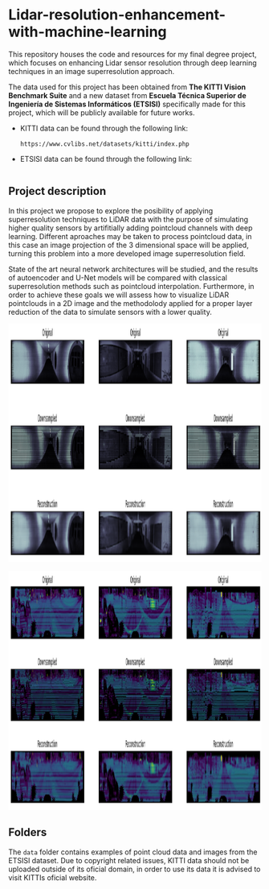 # Lidar-resolution-enhancement-with-machine-learning
This repository houses the code and resources for my final degree project, which focuses on enhancing Lidar sensor resolution through deep learning techniques in an image superresolution approach.

The data used for this project has been obtained from **The KITTI Vision Benchmark Suite** and a new dataset from **Escuela Técnica Superior de Ingeniería de Sistemas Informáticos (ETSISI)** specifically made for this project, which will be publicly available for future works.

- KITTI data can be found through the following link:
  ```
  https://www.cvlibs.net/datasets/kitti/index.php
  ```

- ETSISI data can be found through the following link:
  ```
  ```

## Project description
In this project we propose to explore the posibility of applying superresolution techniques to LiDAR data with the purpose of simulating higher quality sensors by artifitially adding pointcloud channels with deep learning. Different aproaches may be taken to process pointcloud data, in this case an image projection of the 3 dimensional space will be applied, turning this problem into a more developed image superresolution field.

State of the art neural network architectures will be studied, and the results of autoencoder and U-Net models will be compared with classical superresolution methods such as pointcloud interpolation. Furthermore, in order to achieve these goals we will assess how to visualize LiDAR pointclouds in a 2D image and the methodolody applied for a proper layer reduction of the data to simulate sensors with a lower quality.

<p align="center">
  <img src="https://github.com/Junhao42/Lidar-resolution-enhancement-with-machine-learning/blob/main/images/comparison3.png" height="475" width="1574">
</p>

<p align="center">
  <img src="https://github.com/Junhao42/Lidar-resolution-enhancement-with-machine-learning/blob/main/images/comparison_kitti.png" height="475" width="1574">
</p>


## Folders
The ```data``` folder contains examples of point cloud data and images from the ETSISI dataset. Due to copyright related issues, KITTI data should not be uploaded outside of its oficial domain, in order to use its data it is advised to visit KITTIs oficial website.



